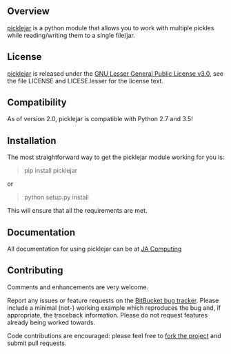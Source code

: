 ## Overview

[picklejar][] is a python module that allows you to work with multiple pickles while reading/writing them to a single file/jar.

## License

[picklejar][] is released under the [GNU Lesser General Public License v3.0][],
see the file LICENSE and LICESE.lesser for the license text.

## Compatibility

As of version 2.0, picklejar is compatible with Python 2.7 and 3.5!

## Installation

The most straightforward way to get the picklejar module working for you is:

> pip install picklejar

or

> python setup.py install

This will ensure that all the requirements are met.

## Documentation

All documentation for using picklejar can be at [JA Computing](http://pydoc.jacomputing.net/picklejar/)

## Contributing

Comments and enhancements are very welcome.

Report any issues or feature requests on the [BitBucket bug
tracker](https://bitbucket.org/isaiah1112/picklejar/issues?status=new&status=open). Please include a minimal
(not-) working example which reproduces the bug and, if appropriate, the
 traceback information.  Please do not request features already being worked
towards.

Code contributions are encouraged: please feel free to [fork the
project](https://bitbucket.org/isaiah1112/picklejar) and submit pull requests.


[GNU Lesser General Public License v3.0]: http://choosealicense.com/licenses/lgpl-3.0/ "LGPL v3"

[picklejar]: https://bitbucket.org/isaiah1112/picklejar "picklejar Module"

